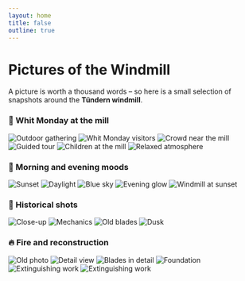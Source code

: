 ```yaml
---
layout: home
title: false
outline: true
---
```


# Pictures of the Windmill

A picture is worth a thousand words – so here is a small selection of snapshots around the **Tündern windmill**.

### 🤝 Whit Monday at the mill

<div class="grid-gallery">
  <img src="/imgs/pfingstmontag/pfingstmontag3.jpeg" alt="Outdoor gathering" class="grid-img" />
  <img src="/imgs/pfingstmontag/pfingstmontag1.jpeg" alt="Whit Monday visitors" class="grid-img" />
  <img src="/imgs/pfingstmontag/pfingstmontag2.jpeg" alt="Crowd near the mill" class="grid-img" />
  <img src="/imgs/pfingstmontag/pfingstmontag4.jpeg" alt="Guided tour" class="grid-img" />
  <img src="/imgs/pfingstmontag/pfingstmontag5.jpeg" alt="Children at the mill" class="grid-img" />
  <img src="/imgs/pfingstmontag/pfingstmontag6.jpeg" alt="Relaxed atmosphere" class="grid-img" />
</div>

### 🌅 Morning and evening moods

<div class="scroll-gallery">
  <img src="/imgs/bilder/windmill-1.jpeg" alt="Sunset" class="scroll-img" />
  <img src="/imgs/bilder/windmill-2.jpeg" alt="Daylight" class="scroll-img" />
  <img src="/imgs/bilder/windmill-6.jpeg" alt="Blue sky" class="scroll-img" />
  <img src="/imgs/bilder/windmill-4.jpeg" alt="Evening glow" class="scroll-img" />
  <img src="/imgs/bilder/windmill-5.jpeg" alt="Windmill at sunset" class="scroll-img" />
</div>


### 🧾 Historical shots

<div class="scroll-gallery">
  <img src="/imgs/bilder/windmill-8.jpeg" alt="Close-up" class="scroll-img" />
  <img src="/imgs/bilder/windmill-13.jpeg" alt="Mechanics" class="scroll-img" />
  <img src="/imgs/bilder/windmill-14.jpeg" alt="Old blades" class="scroll-img" />
  <img src="/imgs/bilder/windmill-3.jpeg" alt="Dusk" class="scroll-img" />
</div>


### 🔥 Fire and reconstruction

<div class="scroll-gallery">
  <img src="/imgs/bilder/windmill-11.jpeg" alt="Old photo" class="scroll-img" />
  <img src="/imgs/bilder/windmill-12.jpeg" alt="Detail view" class="scroll-img" />
  <img src="/imgs/bilder/windmill-9.jpeg" alt="Blades in detail" class="scroll-img" />
  <img src="/imgs/bilder/windmill-10.jpeg" alt="Foundation" class="scroll-img" />
  <img src="/imgs/bilder/windmill-15.jpeg" alt="Extinguishing work" class="scroll-img" />
  <img src="/imgs/bilder/windmill-16.jpeg" alt="Extinguishing work" class="scroll-img" />
</div>
